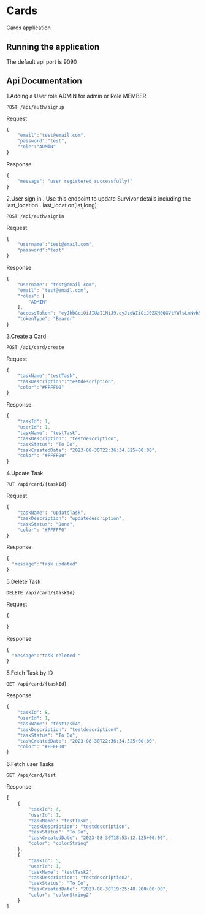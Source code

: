 # Cards

Cards application

## Running the application

The default api port is 9090

   


## Api Documentation
1.Adding a User  role ADMIN for admin or Role MEMBER
```http
POST /api/auth/signup
```
Request
```javascript
{
    "email":"test@email.com",
    "password":"test",
    "role":"ADMIN"
}
```
Response
```javascript
{
    "message": "user registered successfully!"
}
```

2.User sign in .
   Use this endpoint to update Survivor details including the last_location .
   last_location[lat,long]
  
```http
POST /api/auth/signin
```
Request
```javascript
{
    "username":"test@email.com",
    "password":"test"
}
```
Response
```javascript
{
    "username": "test@email.com",
    "email": "test@email.com",
    "roles": [
        "ADMIN"
    ],
    "accessToken": "eyJhbGciOiJIUzI1NiJ9.eyJzdWIiOiJ0ZXN0QGVtYWlsLmNvbSxBRE1JTiIsImlhdCI6MTY5MzQxOTcyMSwiZXhwIjoxNjkzNTA2MTIxfQ.--9iss2ZPWRrUwsRONeOBpIKmviI3dZQE4XHPtJlA-0",
    "tokenType": "Bearer"
}
```

3.Create a Card 

```http
POST /api/card/create
```
Request
```javascript
{
    "taskName":"testTask",
    "taskDescription":"testdescription",
    "color":"#FFFF00"
}
```
Response
```javascript
{
    "taskId": 1,
    "userId": 1,
    "taskName": "testTask",
    "taskDescription": "testdescription",
    "taskStatus": "To Do",
    "taskCreatedDate": "2023-08-30T22:36:34.525+00:00",
    "color": "#FFFF00"
}
```

4.Update Task
```http
PUT /api/card/{taskId}
```
Request
```javascript
{
    "taskName": "updateTask",
    "taskDescription": "updatedescription",
    "taskStatus": "Done",
    "color": "#FFFFF0"
}
```
Response
```javascript
{
  "message":"task updated" 
}
```

5.Delete Task
```http
DELETE /api/card/{taskId}
```
Request
```javascript
{
 
}
```
Response
```javascript
{
  "message":"task deleted " 
}
```


5.Fetch Task by ID
```http
GET /api/card/{taskId}
```
Response
```javascript
{
    "taskId": 8,
    "userId": 1,
    "taskName": "testTask4",
    "taskDescription": "testdescription4",
    "taskStatus": "To Do",
    "taskCreatedDate": "2023-08-30T22:36:34.525+00:00",
    "color": "#FFFF00"
}
```

6.Fetch user Tasks
```http
GET /api/card/list
```
Response
```javascript
[
    {
        "taskId": 4,
        "userId": 1,
        "taskName": "testTask",
        "taskDescription": "testdescription",
        "taskStatus": "To Do",
        "taskCreatedDate": "2023-08-30T18:53:12.125+00:00",
        "color": "colorString"
    },
    {
        "taskId": 5,
        "userId": 1,
        "taskName": "testTask2",
        "taskDescription": "testdescription2",
        "taskStatus": "To Do",
        "taskCreatedDate": "2023-08-30T19:25:48.200+00:00",
        "color": "colorString2"
    }
]  
```


   


